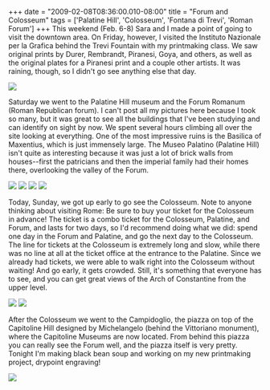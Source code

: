 +++
date = "2009-02-08T08:36:00.010-08:00"
title = "Forum and Colosseum"
tags = ['Palatine Hill', 'Colosseum', 'Fontana di Trevi', 'Roman Forum']
+++
This weekend (Feb. 6-8) Sara and I made a point of going to visit the downtown area.  On Friday, however, I visited the Instituto Nazionale per la Grafica behind the Trevi Fountain with my printmaking class.  We saw original prints by Durer, Rembrandt, Piranesi, Goya, and others, as well as the original plates for a Piranesi print and a couple other artists.  It was raining, though, so I didn't go see anything else that day.

![](http://3.bp.blogspot.com/_BPRHjFkCSTM/SY8PXkP3xYI/AAAAAAAAFK8/rWcAKLc0vps/s1600/IMG_0606.JPG)

Saturday we went to the Palatine Hill museum and the Forum Romanum (Roman Republican forum).  I can't post all my pictures here because I took so many, but it was great to see all the buildings that I've been studying and can identify on sight by now.  We spent several hours climbing all over the site looking at everything.  One of the most impressive ruins is the Basilica of Maxentius, which is just immensely large.  The Museo Palatino (Palatine Hill) isn't quite as interesting because it was just a lot of brick walls from houses--first the patricians and then the imperial family had their homes there, overlooking the valley of the Forum.

![](http://2.bp.blogspot.com/_BPRHjFkCSTM/SY9yAtPS6qI/AAAAAAAAFME/iFxaDdQA5wY/s1600/IMG_0887.JPG)
![](http://2.bp.blogspot.com/_BPRHjFkCSTM/SY9yS_khDpI/AAAAAAAAFMM/1d4M-vtUuws/s1600/IMG_0708.JPG)
![](http://1.bp.blogspot.com/_BPRHjFkCSTM/SY9zJ25sY9I/AAAAAAAAFMU/aGYZelfOWuk/s1600/IMG_0758.JPG)
![](http://4.bp.blogspot.com/_BPRHjFkCSTM/SY9zznkwqVI/AAAAAAAAFMc/nGXGtj-vAWA/s1600/IMG_0785.JPG)

Today, Sunday, we got up early to go see the Colosseum.  Note to anyone thinking about visiting Rome:  Be sure to buy your ticket for the Colosseum in advance!  The ticket is a combo ticket for the Colosseum, Palatine, and Forum, and lasts for two days, so I'd recommend doing what we did: spend one day in the Forum and Palatine, and go the next day to the Colosseum.  The line for tickets at the Colosseum is extremely long and slow, while there was no line at all at the ticket office at the entrance to the Palatine.  Since we already had tickets, we were able to walk right into the Colosseum without waiting!  And go early, it gets crowded.  Still, it's something that everyone has to see, and you can get great views of the Arch of Constantine from the upper level.

![](http://2.bp.blogspot.com/_BPRHjFkCSTM/SY8PX5pJ_KI/AAAAAAAAFLE/jKXHXHYfqTc/s1600/IMG_0647.JPG)
![](http://2.bp.blogspot.com/_BPRHjFkCSTM/SY9x6WjTOUI/AAAAAAAAFL0/9x7g2izEr-s/s1600/IMG_0842.JPG)

After the Colosseum we went to the Campidoglio, the piazza on top of the Capitoline Hill designed by Michelangelo (behind the Vittoriano monument), where the Capitoline Museums are now located.  From behind this piazza you can really see the Forum well, and the piazza itself is very pretty.  Tonight I'm making black bean soup and working on my new printmaking project, drypoint engraving!

![](http://4.bp.blogspot.com/_BPRHjFkCSTM/SY9yAkKk7LI/AAAAAAAAFL8/8Q-wjgH5JZ8/s1600/IMG_0875.JPG)
